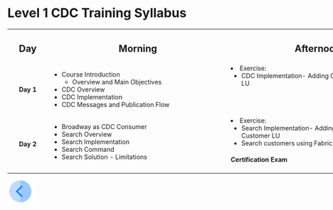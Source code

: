 # Level 1 CDC Training Syllabus

<table style="width: 900px;">
<tbody>
<tr>
<td style="text-align: center;" width="80pxl">
<h2><strong>Day</strong></h2>
</td>
<td style="text-align: center;" width="410pxl">
<h2><strong>Morning</strong></h2>
</td>
<td style="text-align: center;" width="410pxl">
<h2><strong>Afternoon</strong></h2>
</td>
</tr>
<tr>
<td style="text-align: center;"><strong>Day 1</strong></td>
<td valign="top">
<ul>
<li>Course Introduction
<ul>
<li>Overview and Main Objectives</li>
</ul>
</li>
<li>CDC Overview</li>
<li>CDC Implementation</li>
<li>CDC Messages and Publication Flow</li>
</ul>
</td>
<td valign="top">
<li>Exercise:
<ul>    
<li>CDC Implementation- Adding CDC fields to Customer LU</li>
</ul>
</li>
</td>
</tr>
<tr>
<td style="text-align: center;"><strong>Day 2</strong></td>
<td valign="top">
<ul>
<li>Broadway as CDC Consumer </li>
<li>Search Overview</li>
<li>Search Implementation</li>
<li>Search Command</li>
<li>Search Solution - Limitations</li>
</td>
<td valign="top">
<li>Exercise:
<ul>
<li>Search Implementation- Adding Search fields to Customer LU</li>
<li>Search customers using Fabric Search command</li>
</ul>
</li>
<h4>Certification Exam</span></h4>   
</td>
</tr>
</tbody>
</table>



[![Previous](/articles/images/Previous.png)](01_cdc_course_overview.md)